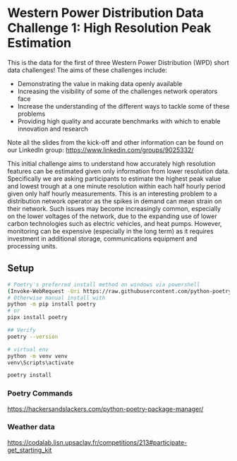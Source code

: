 # Western Power Distribution Data Challenge 1: High Resolution Peak Estimation

This is the data for the first of three Western Power Distribution (WPD) short data challenges! The aims of these
challenges include:

- Demonstrating the value in making data openly available
- Increasing the visibility of some of the challenges network operators face
- Increase the understanding of the different ways to tackle some of these problems
- Providing high quality and accurate benchmarks with which to enable innovation and research

Note all the slides from the kick-off and other information can be found on our LinkedIn
group: https://www.linkedin.com/groups/9025332/

This initial challenge aims to understand how accurately high resolution features can be estimated given only
information from lower resolution data. Specifically we are asking participants to estimate the highest peak value and
lowest trough at a one minute resolution within each half hourly period given only half hourly measurements. This is an
interesting problem to a distribution network operator as the spikes in demand can mean strain on their network. Such
issues may become increasingly common, especially on the lower voltages of the network, due to the expanding use of
lower carbon technologies such as electric vehicles, and heat pumps. However, monitoring can be expensive (especially in
the long term) as it requires investment in additional storage, communications equipment and processing units.

## Setup

```sh
# Poetry's preferred install method on windows via powershell
(Invoke-WebRequest -Uri https://raw.githubusercontent.com/python-poetry/poetry/master/get-poetry.py -UseBasicParsing).Content | python -
# Otherwise manual install with
python -m pip install poetry
# or 
pipx install poetry

## Verify
poetry --version

# virtual env
python -m venv venv
venv\Scripts\activate

poetry install
```

### Poetry Commands

https://hackersandslackers.com/python-poetry-package-manager/


### Weather data

 https://codalab.lisn.upsaclay.fr/competitions/213#participate-get_starting_kit